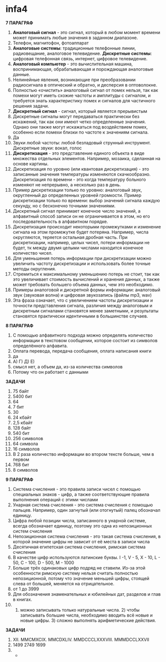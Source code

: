 # infa4

**7 ПАРАГРАФ**

1) **Аналоговый сигнал** - это сигнал, который в любом момент времени может принимать любые значения в заданном диапазоне.
2) Телефон, магнитофон, фотоаппарат
3) **Аналоговые системы**: традиционные телефонные линии, радиовещание, аналоговое телевидение.
**Дискретные системы**: цифровая телефонная связь, интернет, цифровое телевидение.
4) **Аналоговый компьютер** - это вычислительная машина, воспринимающая, обрабатывающая и порождающая аналоговые данные.
5) Нелинейные явления, возникающие при преобразовании радиосигнала в оптический и обратно, и десперсия в оптоволокне.
6)  Полностью «очистить» аналоговый сигнал от помех нельзя, так как помехи могут иметь схожие частоты и амплитуды с сигналом, и требуется знать характеристику помех и сигналов для частичного решения задачи.
7) **Дискретный сигнал** - сигнал, который является прерывистым
8) Дискретные сигналы могут передаваться практически без искажений, так как они имеют четко определенные значения. Однако они также могут искажаться под воздействием помех, особенно если помехи близки по частоте к значениям сигнала.
9) Да
10) Звуки любой частоты: любой безладовый струнный инструмент. Дискретные звуки: вокал, голос
11) **Дискретизация** - это представление единого объекта в виде множества отдельных элементов. Например, мозаика, сделанная на основе картины.
12) Дискретизация по уровню (или квантовая дискретизация) - это записанные значения температуры изменяются скачкообразно. Дискретизация по времени - это когда температуру больного изменяют не непрерывно, а несколько раз в день.
13) Пример дискретизации только по уровню: аналоговый звук, округленный до определенных уровней громкости. Пример дискретизации только по времени: выбор значений сигнала каждую секунду, но с бесконечно точными значениями.
14) Дискретный сигнал принимает конечное число значений, а алфавитный способ записи он не ограничивается в этом, но его последовательность в алфавитном порядке.
15) Дискретизация происходит некоторыми промежутками и изменение сигнала на этом промежутке будет потеряна. Например, числа округляются, теряется остальная дробная часть. При дискретизации, например, целых чисел, потери информации не будет, тк между двумя целыми числами находится конечное количество чисел.
16) Для уменьшения потерь информации при дискретизации можно увеличить частоту дискретизации и использовать более точные методы округления.
17) Стремиться к максимальному уменьшению потерь не стоит, так как это увеличивает стоимость вычислений и хранения данных, а также может требовать большего объема данных, чем это необходимо.
18) Примеры аналоговой и дискретной формы информации: аналоговый звук (звуковая волна) и цифровая звукозапись (файлы mp3, wav)
19) Эта фраза означает, что с увеличением частоты дискретизации и точности представления сигнала, различия между аналоговым и дискретным сигналами становятся менее заметными, и результаты становятся практически идентичными в большинстве случаев.


**8 ПАРАГРАФ**

1) С помощью алфавитного подхода можно определять количество информации в текстовом сообщении, которое состоит из символов определённого алфавита.
2) Оплата перевода, передача сообщения, оплата написания книги
3) да
4) А) Г) Д) Е)
5) смысл нет, а объем да, из-за количества символов
6) Потому что он работает с данными

**ЗАДАЧИ**

1) 75 байт
2) 5400 бит
3) 64
4) 7 бит
5) 30
6) 24 кбайт
7) 2,5 кбайт
8) 128 байт
9) 540 бит
10) 256 символов
11) 64 символа
12) 16 символов
13) В 2 раза количество информации во втором тексте больше, чем в первом
14) 768 бит
15) 8 символов

**9 ПАРАГРАФ**

1) Система счисления - это правила записи чисел с помощью специальных знаков - цифр, а также соответствующие правила выполнения операций с этими числами
2) Унарная система счисления - это система счисления с помощью пальцев. Например, один загнутый (или отогнутый) палец обозначал единицу.
3) Цифра любой позиции числа, записанного в унарной системе, всегда обозначает единицу, поэтому это одна из непозиционных систем счисления
4) Непозиционная система счисления - это такая система счисления, в которой значение цифры не зависит от её места в записи числа
5) Десятичная египетская система счисления, римская система счисления
6) В качестве цифр используются латинские буквы. I -1, V - 5, X - 10, L - 50, C - 100, D - 500, M - 1000
7) Больше трёх одинаковых цифр подряд не ставили. Из-за этой особенности римскую систему нельзя считать полностью непозиционной, потому что значение меньшей цифры, стоящей слева от большей, меняется на отрицательное.
8) от 1 до 3999
9) Для обозначения знаменательных и юбилейных дат, разделов и глав в книгах.
10) 1) можно записывать только натуральные числа. 2) чтобы записывать большие числа, необходимо вводить всё новые и новые цифры. 3) сложно выполнять арифметические действия.

**ЗАДАЧИ**

1) XII. MMCMXCIX. MMCDXLIV. MMDCCCLXXXVIII. MMMDCCLXXVII
2)   1499  2749  1699
3) -
